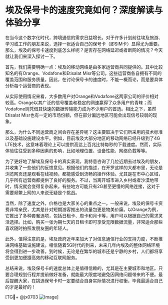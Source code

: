 # 埃及保号卡的速度究竟如何？深度解读与体验分享

在当今这个数字化时代，跨境通信的需求日益增长。对于许多计划前往埃及旅游、学习或工作的朋友来说，选择一张适合自己的保号卡（即SIM卡）显得尤为重要。那么，埃及的保号卡速度到底怎么样呢？是否存在网络延迟或者断网的情况？今天就让我们来深入探讨一下。

首先，我们需要明确一点：埃及的移动网络是由多家运营商共同提供的。其中比较知名的有Orange、Vodafone和Etisalat Misr等公司。这些运营商各自拥有不同的覆盖范围和服务质量。因此，在讨论保号卡的速度时，不能一概而论，而是要具体分析每个运营商的表现。

从实际使用情况来看，大多数用户对Orange和Vodafone这两家公司的评价相对较高。Orange以其广泛的信号覆盖和稳定的网速赢得了众多用户的青睐；而Vodafone则凭借其快速的数据传输能力成为不少用户的首选。相比之下，虽然Etisalat Misr也有一定的市场份额，但在部分偏远地区可能会出现信号较弱的现象。

那么，为什么不同运营商之间会存在差异呢？这主要取决于它们所采用的技术标准以及基础设施建设水平。例如，目前埃及大部分地区的移动网络已经升级到了4G LTE技术，这意味着理论上可以提供高达上百兆比特每秒的下载速度。然而，实际体验往往受到多种因素的影响，比如地理位置、设备性能、网络负载等等。

为了更好地了解埃及保号卡的真实表现，我特意咨询了几位近期去过埃及的朋友，并收集了一些他们的反馈意见。根据他们的描述，在开罗这样的大都市里，无论是浏览网页还是观看在线视频，都能感受到流畅的操作体验。尤其是在市中心区域，几乎所有运营商都提供了良好的服务。不过，当离开城市进入乡村或者沙漠地带时，情况就会变得复杂起来。有些地方可能只有2G甚至更慢的网络连接，这对于需要频繁上网的人来说无疑是个挑战。

当然，除了速度之外，价格也是大家关心的重点之一。一般来说，埃及的保号卡资费非常亲民，尤其是针对短期游客推出的流量包更是物美价廉。以Orange为例，它推出了多种套餐选项，包括日租卡、周卡和月卡等，用户可以根据自己的需求灵活选择。比如，购买一张为期七天的日租卡即可享受无限数据流量，非常适合那些喜欢随时拍照发朋友圈的年轻人。

此外，值得注意的是，埃及政府近年来加大了对信息通信行业的支持力度，不断推进网络基础设施建设。相信随着5G时代的到来，未来几年内埃及的整体网络环境将会得到进一步改善。到时候，无论是在繁华的城市还是宁静的乡村，人们都将享受到更加便捷高效的移动互联网服务。

总结来说，埃及保号卡的速度总体上是值得信赖的，尤其是在主要城市和地区。只要合理规划行程并提前做好准备，就能最大限度地避免因网络问题带来的不便。最后提醒大家，在挑选保号卡时一定要结合自身实际情况进行权衡，毕竟最适合自己的才是最好的！

[TG💪+ @jx0703 ![Image](https://github.com/user-attachments/assets/dbca1d08-cadb-493c-b0ec-ad6f7a83f270)]